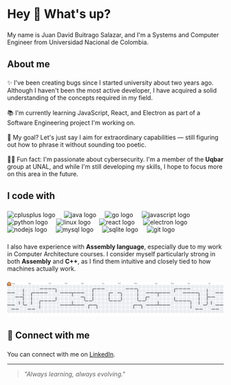 <h1 align="left">Hey 👋 What's up?</h1>

###

<p align="left">My name is Juan David Buitrago Salazar, and I'm a Systems and Computer Engineer from Universidad Nacional de Colombia.</p>

###

<h2 align="left">About me</h2>

###

<p align="left">✨ I've been creating bugs since I started university about two years ago. Although I haven't been the most active developer, I have acquired a solid understanding of the concepts required in my field.<br><br>📚 I'm currently learning JavaScript, React, and Electron as part of a Software Engineering project I'm working on.<br><br>🎯 My goal? Let's just say I aim for extraordinary capabilities — still figuring out how to phrase it without sounding too poetic.<br><br>🕵️‍♂️ Fun fact: I'm passionate about cybersecurity. I'm a member of the <b>Uqbar</b> group at UNAL, and while I'm still developing my skills, I hope to focus more on this area in the future.</p>

###

<h2 align="left">I code with</h2>

###

<div align="left">
  <img src="https://cdn.jsdelivr.net/gh/devicons/devicon/icons/cplusplus/cplusplus-original.svg" height="40" alt="cplusplus logo"  />
  <img width="12" />
  <img src="https://cdn.jsdelivr.net/gh/devicons/devicon/icons/java/java-original.svg" height="40" alt="java logo"  />
  <img width="12" />
  <img src="https://cdn.jsdelivr.net/gh/devicons/devicon/icons/go/go-original-wordmark.svg" height="40" alt="go logo" />
  <img width="12" />
  <img src="https://cdn.jsdelivr.net/gh/devicons/devicon/icons/javascript/javascript-original.svg" height="40" alt="javascript logo"  />
  <img width="12" />
  <img src="https://cdn.jsdelivr.net/gh/devicons/devicon/icons/python/python-original.svg" height="40" alt="python logo"  />
  <img width="12" />
  <img src="https://cdn.jsdelivr.net/gh/devicons/devicon/icons/linux/linux-original.svg" height="40" alt="linux logo"  />
  <img width="12" />
  <img src="https://cdn.jsdelivr.net/gh/devicons/devicon/icons/react/react-original.svg" height="40" alt="react logo"  />
  <img width="12" />
  <img src="https://cdn.jsdelivr.net/gh/devicons/devicon/icons/electron/electron-original.svg" height="40" alt="electron logo"  />
  <img width="12" />
  <img src="https://cdn.jsdelivr.net/gh/devicons/devicon/icons/nodejs/nodejs-original.svg" height="40" alt="nodejs logo"  />
  <img width="12" />
  <img src="https://cdn.jsdelivr.net/gh/devicons/devicon/icons/mysql/mysql-original.svg" height="40" alt="mysql logo"  />
  <img width="12" />
  <img src="https://cdn.jsdelivr.net/gh/devicons/devicon/icons/sqlite/sqlite-original.svg" height="40" alt="sqlite logo"  />
  <img width="12" />
  <img src="https://cdn.jsdelivr.net/gh/devicons/devicon/icons/git/git-original.svg" height="40" alt="git logo"  />
</div>

###

<p align="left">I also have experience with <b>Assembly language</b>, especially due to my work in Computer Architecture courses. I consider myself particularly strong in both <b>Assembly</b> and <b>C++</b>, as I find them intuitive and closely tied to how machines actually work.</p>

###

<picture>
  <img alt="pacman contribution graph" src="https://raw.githubusercontent.com/Bellic12/Bellic12/output/pacman-contribution-graph.svg">
</picture>


###

<h2 align="left">🔗 Connect with me</h2>

###

<p>
  You can connect with me on 
  <a href="https://www.linkedin.com/in/juanbuitra/" target="_blank">LinkedIn</a>.
</p>


---

> *"Always learning, always evolving."*
